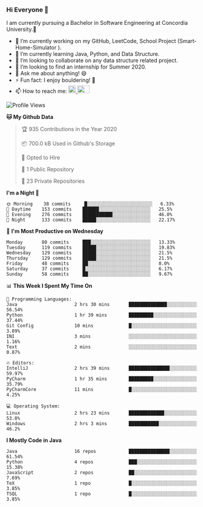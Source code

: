 ### Hi Everyone 👋
I am currently pursuing a Bachelor in Software Engineering at Concordia University.🏫

- 🔭 I’m currently working on my GitHub, LeetCode, School Project (Smart-Home-Simulator ).
- 🌱 I’m currently learning Java, Python, and Data Structure.
- 👯 I’m looking to collaborate on any data structure related project.
- 🤔 I’m looking to find an internship for Summer 2020.
- 💬 Ask me about anything! 😄
- ⚡ Fun fact: I enjoy bouldering! 🧗‍
- 📫 How to reach me: <a href="https://www.linkedin.com/in/siu-tong-ye/" target="_blank"> <img width="20px" width="32" src="https://cdn.jsdelivr.net/npm/simple-icons@v3/icons/linkedin.svg" /> </a> <a href="mailto:SiuTongYe@gmail.com" target="_blank"> <img height="20" width="32" src="https://cdn.jsdelivr.net/npm/simple-icons@v3/icons/gmail.svg" /> </a>

<!--START_SECTION:waka-->
![Profile Views](http://img.shields.io/badge/Profile%20Views-3-blue)

**🐱 My Github Data** 

> 🏆 935 Contributions in the Year 2020
 > 
> 📦 700.0 kB Used in Github's Storage 
 > 
> 💼 Opted to Hire
 > 
> 📜 1 Public Repository 
 > 
> 🔑 23 Private Repositories  
 > 
**I'm a Night 🦉** 

```text
🌞 Morning    38 commits     █░░░░░░░░░░░░░░░░░░░░░░░░   6.33% 
🌆 Daytime    153 commits    ██████░░░░░░░░░░░░░░░░░░░   25.5% 
🌃 Evening    276 commits    ███████████░░░░░░░░░░░░░░   46.0% 
🌙 Night      133 commits    █████░░░░░░░░░░░░░░░░░░░░   22.17%

```
📅 **I'm Most Productive on Wednesday** 

```text
Monday       80 commits     ███░░░░░░░░░░░░░░░░░░░░░░   13.33% 
Tuesday      119 commits    █████░░░░░░░░░░░░░░░░░░░░   19.83% 
Wednesday    129 commits    █████░░░░░░░░░░░░░░░░░░░░   21.5% 
Thursday     129 commits    █████░░░░░░░░░░░░░░░░░░░░   21.5% 
Friday       48 commits     ██░░░░░░░░░░░░░░░░░░░░░░░   8.0% 
Saturday     37 commits     █░░░░░░░░░░░░░░░░░░░░░░░░   6.17% 
Sunday       58 commits     ██░░░░░░░░░░░░░░░░░░░░░░░   9.67%

```


📊 **This Week I Spent My Time On** 

```text
💬 Programming Languages: 
Java                     2 hrs 30 mins       ██████████████░░░░░░░░░░░   56.54% 
Python                   1 hr 39 mins        █████████░░░░░░░░░░░░░░░░   37.44% 
Git Config               10 mins             █░░░░░░░░░░░░░░░░░░░░░░░░   3.89% 
INI                      3 mins              ░░░░░░░░░░░░░░░░░░░░░░░░░   1.16% 
Text                     2 mins              ░░░░░░░░░░░░░░░░░░░░░░░░░   0.87%

🔥 Editors: 
IntelliJ                 2 hrs 39 mins       ███████████████░░░░░░░░░░   59.97% 
PyCharm                  1 hr 35 mins        █████████░░░░░░░░░░░░░░░░   35.79% 
PyCharmCore              11 mins             █░░░░░░░░░░░░░░░░░░░░░░░░   4.25%

💻 Operating System: 
Linux                    2 hrs 23 mins       █████████████░░░░░░░░░░░░   53.8% 
Windows                  2 hrs 3 mins        ███████████░░░░░░░░░░░░░░   46.2%

```

**I Mostly Code in Java** 

```text
Java                     16 repos            ███████████████░░░░░░░░░░   61.54% 
Python                   4 repos             ███░░░░░░░░░░░░░░░░░░░░░░   15.38% 
JavaScript               2 repos             ██░░░░░░░░░░░░░░░░░░░░░░░   7.69% 
TeX                      1 repo              █░░░░░░░░░░░░░░░░░░░░░░░░   3.85% 
TSQL                     1 repo              █░░░░░░░░░░░░░░░░░░░░░░░░   3.85%

```



<!--END_SECTION:waka-->
